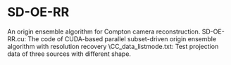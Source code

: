 # SD-OE-RR
An origin ensemble algorithm for Compton camera reconstruction.
SD-OE-RR.cu: The code of CUDA-based parallel subset-driven origin ensemble algorithm with resolution recovery
\\CC_data_listmode.txt: Test projection data of three sources with different shape.
